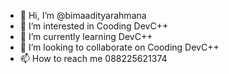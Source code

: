 - 👋 Hi, I’m @bimaadityarahmana
- 👀 I’m interested in Cooding DevC++
- 🌱 I’m currently learning DevC++
- 💞️ I’m looking to collaborate on Cooding DevC++
- 📫 How to reach me 088225621374

<!---
bimaadityarahmana/bimaadityarahmana is a ✨ special ✨ repository because its `README.md` (this file) appears on your GitHub profile.
You can click the Preview link to take a look at your changes.
--->
